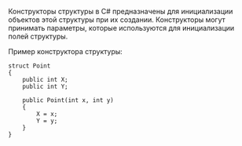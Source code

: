 Конструкторы структуры в C# предназначены для инициализации объектов этой структуры при их создании.
Конструкторы могут принимать параметры, которые используются для инициализации полей структуры.

Пример конструктора структуры:
```
struct Point
{
    public int X;
    public int Y;

    public Point(int x, int y)
    {
        X = x;
        Y = y;
    }
}
```

